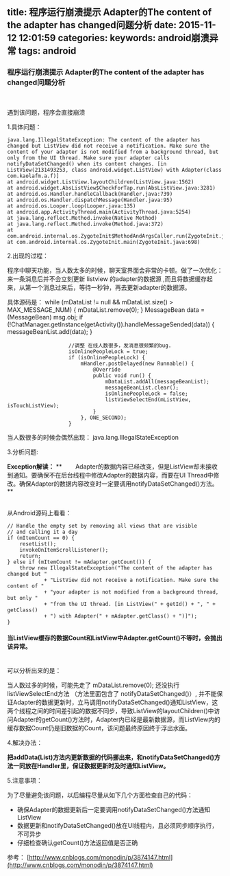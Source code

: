 title: 程序运行崩溃提示 Adapter的The content of the adapter has changed问题分析
date: 2015-11-12 12:01:59
categories:
keywords: android崩溃异常
tags: android
---

### 程序运行崩溃提示 Adapter的The content of the adapter has changed问题分析
<br>

遇到该问题，程序会直接崩溃

1.具体问题：

	java.lang.IllegalStateException: The content of the adapter has changed but ListView did not receive a notification. Make sure the content of your adapter is not modified from a background thread, but only from the UI thread. Make sure your adapter calls notifyDataSetChanged() when its content changes. [in ListView(2131493253, class android.widget.ListView) with Adapter(class com.kaolafm.a.f)]
	at android.widget.ListView.layoutChildren(ListView.java:1562)
	at android.widget.AbsListView$CheckForTap.run(AbsListView.java:3281)
	at android.os.Handler.handleCallback(Handler.java:739)
	at android.os.Handler.dispatchMessage(Handler.java:95)
	at android.os.Looper.loop(Looper.java:135)
	at android.app.ActivityThread.main(ActivityThread.java:5254)
	at java.lang.reflect.Method.invoke(Native Method)
	at java.lang.reflect.Method.invoke(Method.java:372)
	at com.android.internal.os.ZygoteInit$MethodAndArgsCaller.run(ZygoteInit.java:903)
	at com.android.internal.os.ZygoteInit.main(ZygoteInit.java:698)

2.出现的过程：

程序中聊天功能，当人数太多的时候，聊天室界面会非常的卡顿。做了一次优化：来一条消息后并不会立刻更新 listview 的adapter的数据源 ,而且将数据缓存起来，从第一个消息过来后，等待一秒钟，再去更新adapter的数据源。

具体源码是：
	while (mDataList != null && mDataList.size() > MAX_MESSAGE_NUM) {
	                        mDataList.remove(0);
	                    }
	                    MessageBean data = (MessageBean) msg.obj;
	                    if (!ChatManager.getInstance(getActivity()).handleMessageSended(data)) {
	                        messageBeanList.add(data);
	                    }
	
	                    //调整 在线人数很多，发消息很频繁的bug.
	                    isOnlinePeopleLock = true;
	                    if (isOnlinePeopleLock) {
	                        mHandler.postDelayed(new Runnable() {
	                            @Override
	                            public void run() {
	                                mDataList.addAll(messageBeanList);
	                                messageBeanList.clear();
	                                isOnlinePeopleLock = false;
	                                listViewSelectEnd(mListView, isTouchListView);
	                            }
	                        }, ONE_SECOND);
	                    }

当人数很多的时候会偶然出现：
	java.lang.IllegalStateException

3.分析问题:

**Exception解读：**
**        Adapter的数据内容已经改变，但是ListView却未接收到通知。要确保不在后台线程中修改Adapter的数据内容，而要在UI Thread中修改。确保Adapter的数据内容改变时一定要调用notifyDataSetChanged()方法。**

<br>
从Android源码上看看：

	// Handle the empty set by removing all views that are visible
	// and calling it a day
	if (mItemCount == 0) {
	    resetList();
	    invokeOnItemScrollListener();
	    return;
	} else if (mItemCount != mAdapter.getCount()) {
	    throw new IllegalStateException("The content of the adapter has changed but "
	            + "ListView did not receive a notification. Make sure the content of "
	            + "your adapter is not modified from a background thread, but only "
	            + "from the UI thread. [in ListView(" + getId() + ", " + getClass()
	            + ") with Adapter(" + mAdapter.getClass() + ")]");
	}

#### **当ListView缓存的数据Count和ListView中Adapter.getCount()不等时，会抛出该异常。**

<br>
可以分析出来的是：

当人数过多的时候，可能先走了 mDataList.remove(0); 还没执行 listViewSelectEnd方法 （方法里面包含了 notifyDataSetChanged()）, 并不能保证Adapter的数据更新时，立马调用notifyDataSetChanged()通知ListView，这两个线程之间的时间差引起的数据不同步，导致ListView的layoutChildren()中访问Adapter的getCount()方法时，Adapter内已经是最新数据源，而ListView内的缓存数据Count仍是旧数据的Count，该问题最终原因终于浮出水面。

4.解决办法：

**把addData(List)方法内更新数据的代码挪出来，和notifyDataSetChanged()方法一同放在Handler里，保证数据更新时及时通知ListView。**

5.注意事项：

为了尽量避免该问题，以后编程尽量从如下几个方面检查自己的代码：

- 确保Adapter的数据更新后一定要调用notifyDataSetChanged()方法通知ListView
- 数据更新和notifyDataSetChanged()放在UI线程内，且必须同步顺序执行，不可异步
- 仔细检查确认getCount()方法返回值是否正确

参考：
[http://www.cnblogs.com/monodin/p/3874147.html](http://www.cnblogs.com/monodin/p/3874147.html)